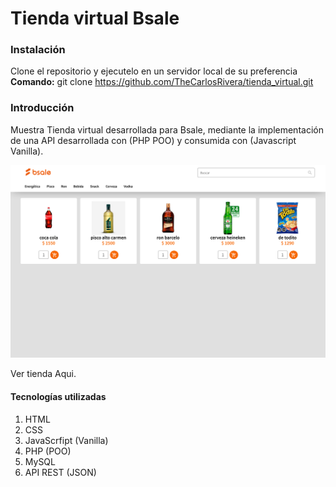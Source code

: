 # Tienda virtual Bsale

### Instalación

Clone el repositorio y ejecutelo en un servidor local de su preferencia
**Comando:** git clone https://github.com/TheCarlosRivera/tienda_virtual.git

### Introducción

Muestra Tienda virtual desarrollada para Bsale, mediante la implementación de una API desarrollada con (PHP POO) y consumida con (Javascript Vanilla).

![](https://github.com/TheCarlosRivera/tienda_virtual/blob/ee484d55f3d60e8fbc467188249b0d57d64afb3c/vista/img/preview.png?raw=true)

Ver tienda Aqui.

#### Tecnologías utilizadas
1. HTML
2. CSS
3. JavaScrfipt (Vanilla)
4. PHP (POO)
5. MySQL
6. API REST (JSON)
